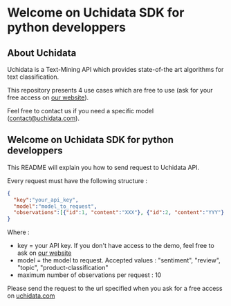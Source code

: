 # Welcome on Uchidata SDK for python developpers

## About Uchidata

Uchidata is a Text-Mining API which provides state-of-the art algorithms for text classification.

This repository presents 4 use cases which are free to use (ask for your free access on [our website](http://uchidata.com)).

Feel free to contact us if you need a specific model (contact@uchidata.com).

## Welcome on Uchidata SDK for python developpers #

This README will explain you how to send request to Uchidata API.

Every request must have the following structure :

```json
{
  "key":"your_api_key",
  "model":"model_to_request",
  "observations":[{"id":1, "content":"XXX"}, {"id":2, "content":"YYY"}, {"id":3, "content":"ZZZ"}]
}
```

Where :
  - key = your API key. If you don't have access to the demo, feel free to ask on [our website](http://uchidata.com) 
  - model = the model to request. Accepted values : "sentiment", "review", "topic", "product-classification"
  - maximum number of observations per request : 10

Please send the request to the url specified when you ask for a free access on [uchidata.com](http://uchidata.com)


